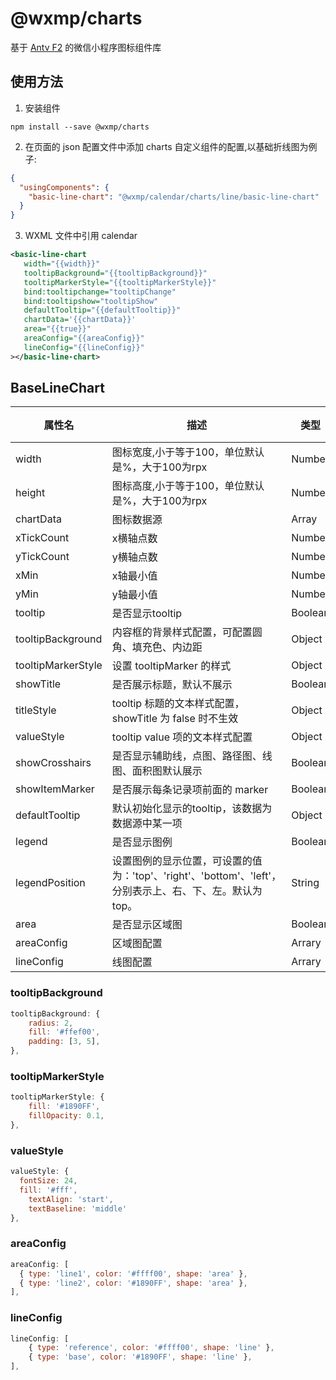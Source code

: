 # @wxmp/charts

基于 [Antv F2](https://f2-v3.antv.vision/zh/docs/tutorial/getting-started/) 的微信小程序图标组件库

## 使用方法

1. 安装组件

```
npm install --save @wxmp/charts
```

2. 在页面的 json 配置文件中添加 charts 自定义组件的配置,以基础折线图为例子:

```json
{
  "usingComponents": {
    "basic-line-chart": "@wxmp/calendar/charts/line/basic-line-chart"
  }
}
```

3. WXML 文件中引用 calendar

```xml
<basic-line-chart
   width="{{width}}"
   tooltipBackground="{{tooltipBackground}}"
   tooltipMarkerStyle="{{tooltipMarkerStyle}}"
   bind:tooltipchange="tooltipChange"
   bind:tooltipshow="tooltipShow"
   defaultTooltip="{{defaultTooltip}}"
   chartData='{{chartData}}'
   area="{{true}}"
   areaConfig="{{areaConfig}}"
   lineConfig="{{lineConfig}}"
></basic-line-chart>
```

## BaseLineChart

| 属性名             | 描述                                                         | 类型    | 默认值 |
| ------------------ | ------------------------------------------------------------ | ------- | ------ |
| width              | 图标宽度,小于等于100，单位默认是%，大于100为rpx              | Number  | 100    |
| height             | 图标高度,小于等于100，单位默认是%，大于100为rpx              | Number  | 100    |
| chartData          | 图标数据源                                                   | Array   | []     |
| xTickCount         | x横轴点数                                                    | Number  | 3      |
| yTickCount         | y横轴点数                                                    | Number  | 3      |
| xMin               | x轴最小值                                                    | Number  | 0      |
| yMin               | y轴最小值                                                    | Number  | 0      |
| tooltip            | 是否显示tooltip                                              | Boolean | true   |
| tooltipBackground  | 内容框的背景样式配置，可配置圆角、填充色、内边距             | Object  | null   |
| tooltipMarkerStyle | 设置 tooltipMarker 的样式                                    | Object  | null   |
| showTitle          | 是否展示标题，默认不展示                                     | Boolean | false  |
| titleStyle         | tooltip 标题的文本样式配置，showTitle 为 false 时不生效      | Object  | null   |
| valueStyle         | tooltip value 项的文本样式配置                               | Object  | null   |
| showCrosshairs     | 是否显示辅助线，点图、路径图、线图、面积图默认展示           | Boolean | true   |
| showItemMarker     | 是否展示每条记录项前面的 marker                              | Boolean | false  |
| defaultTooltip     | 默认初始化显示的tooltip，该数据为数据源中某一项              | Object  | null   |
| legend             | 是否显示图例                                                 | Boolean | false  |
| legendPosition     | 设置图例的显示位置，可设置的值为：'top'、'right'、'bottom'、'left'，分别表示上、右、下、左。默认为 top。 | String  | 'top'  |
| area               | 是否显示区域图                                               | Boolean | false  |
| areaConfig         | 区域图配置                                                   | Arrary  | []     |
| lineConfig         | 线图配置                                                     | Arrary  | []     |

### tooltipBackground

```javascript
tooltipBackground: {
	radius: 2,
	fill: '#ffef00',
	padding: [3, 5],
},
```

### tooltipMarkerStyle

```javascript
tooltipMarkerStyle: {
	fill: '#1890FF',
	fillOpacity: 0.1,
},
```

### valueStyle

```javascript
valueStyle: {
  fontSize: 24,
  fill: '#fff',
	textAlign: 'start',
	textBaseline: 'middle'
},
```

### areaConfig

```javascript
areaConfig: [
  { type: 'line1', color: '#ffff00', shape: 'area' },
  { type: 'line2', color: '#1890FF', shape: 'area' },
],
```

### lineConfig

```javascript
lineConfig: [
	{ type: 'reference', color: '#ffff00', shape: 'line' },
	{ type: 'base', color: '#1890FF', shape: 'line' },
],
```

